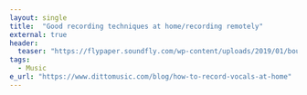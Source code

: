 ```yaml
---
layout: single
title:  "Good recording techniques at home/recording remotely"
external: true
header:
  teaser: "https://flypaper.soundfly.com/wp-content/uploads/2019/01/bouncing-audio-header.jpg"
tags:
  - Music
e_url: "https://www.dittomusic.com/blog/how-to-record-vocals-at-home"
---
```

